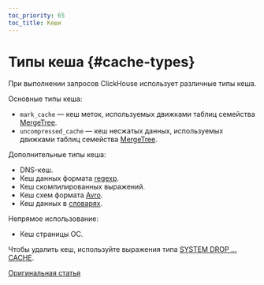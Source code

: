 ```yaml
---
toc_priority: 65
toc_title: Кеши
---
```


# Типы кеша {#cache-types}

При выполнении запросов ClickHouse использует различные типы кеша.

Основные типы кеша:

- `mark_cache` — кеш меток, используемых движками таблиц семейства [MergeTree](../engines/table-engines/mergetree-family/mergetree.md).
- `uncompressed_cache` — кеш несжатых данных, используемых движками таблиц семейства [MergeTree](../engines/table-engines/mergetree-family/mergetree.md).

Дополнительные типы кеша:

- DNS-кеш.
- Кеш данных формата [regexp](../interfaces/formats.md#data-format-regexp).
- Кеш скомпилированных выражений.
- Кеш схем формата [Avro](../interfaces/formats.md#data-format-avro).
- Кеш данных в [словарях](../sql-reference/dictionaries/index.md).

Непрямое использование:

- Кеш страницы ОС.

Чтобы удалить кеш, используйте выражения типа [SYSTEM DROP ... CACHE](../sql-reference/statements/system.md).

[Оригинальная статья](https://clickhouse.tech/docs/ru/operations/caches/) <!--hide-->
